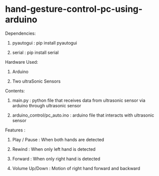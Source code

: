 # hand-gesture-control-pc-using-arduino

Dependencies:

1) pyautogui : pip install pyautogui

2) serial : pip install serial

Hardware Used:

1) Arduino 

2) Two ultraSonic Sensors

Contents:

1) main.py : python file that receives data from ultrasonic sensor via arduino through ultrasonic sensor

2) arduino_control/pc_auto.ino : arduino file that interacts with ultrasonic sensor

Features : 

1) Play / Pause : When both hands are detected

2) Rewind : When only left hand is detected

3) Forward : When only right hand is detected

4) Volume Up/Down : Motion of right hand forward and backward

